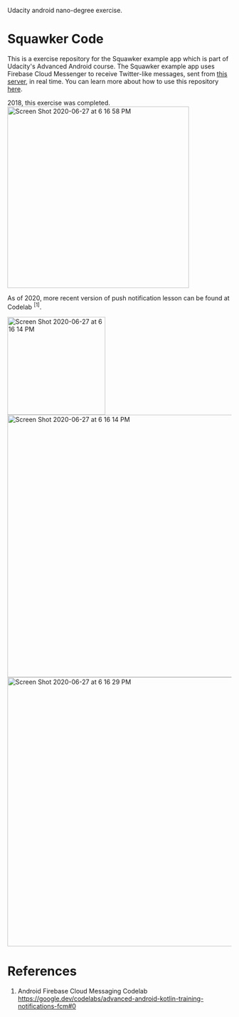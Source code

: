 Udacity android nano-degree exercise.

# Squawker Code

This is a exercise repository for the Squawker example app which is part of Udacity's Advanced Android course. The Squawker example app uses Firebase Cloud Messenger to receive Twitter-like messages, sent from [this server](https://squawkerfcmserver.udacity.com/), in real time. You can learn more about how to use this repository [here](https://classroom.udacity.com/courses/ud857/lessons/8b2a9d63-0ff5-48ff-90d3-a9855b701dae/concepts/41b82e3c-2797-46e5-8a66-684098ca8cbb).

2018, this exercise was completed.
<img width="408" alt="Screen Shot 2020-06-27 at 6 16 58 PM" src="https://user-images.githubusercontent.com/1282659/85934007-e38b6e80-b8a2-11ea-91c9-bf2813e3d8b4.png">

As of 2020, more recent version of push notification lesson can be found at Codelab <sup>[1]</sup>.

<img width="220" alt="Screen Shot 2020-06-27 at 6 16 14 PM" src="https://user-images.githubusercontent.com/1282659/85934028-1f263880-b8a3-11ea-9f47-1cb26581eb98.png">

<img width="590" alt="Screen Shot 2020-06-27 at 6 16 14 PM" src="https://user-images.githubusercontent.com/1282659/85934004-df5f5100-b8a2-11ea-8c46-7ae4539a7fbf.png">
<img width="605" alt="Screen Shot 2020-06-27 at 6 16 29 PM" src="https://user-images.githubusercontent.com/1282659/85934005-e1c1ab00-b8a2-11ea-9a9d-8cb63b97f131.png">



# References

1. Android Firebase Cloud Messaging Codelab
https://google.dev/codelabs/advanced-android-kotlin-training-notifications-fcm#0

